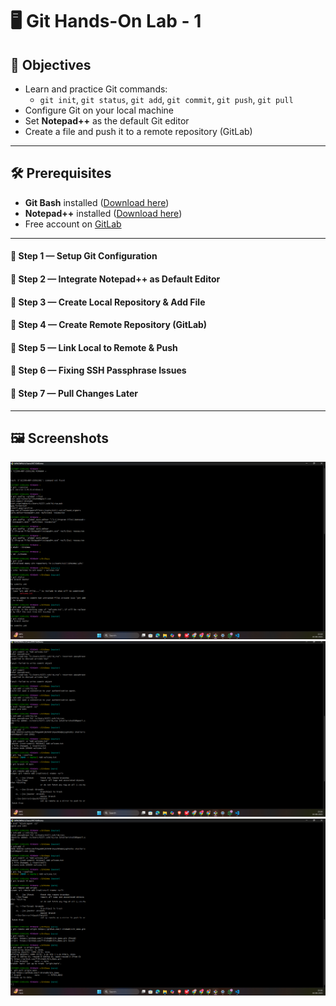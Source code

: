 # 🖥️ Git Hands-On Lab - 1

## 🎯 Objectives
- Learn and practice Git commands:
  - `git init`, `git status`, `git add`, `git commit`, `git push`, `git pull`
- Configure Git on your local machine
- Set **Notepad++** as the default Git editor
- Create a file and push it to a remote repository (GitLab)

---

## 🛠 Prerequisites
- **Git Bash** installed ([Download here](https://git-scm.com/downloads))
- **Notepad++** installed ([Download here](https://notepad-plus-plus.org/))
- Free account on [GitLab](https://gitlab.com)

---

#### 📌 Step 1 — Setup Git Configuration
#### 📌 Step 2 — Integrate Notepad++ as Default Editor
#### 📌 Step 3 — Create Local Repository & Add File
#### 📌 Step 4 — Create Remote Repository (GitLab)
#### 📌 Step 5 — Link Local to Remote & Push
#### 📌 Step 6 — Fixing SSH Passphrase Issues
#### 📌 Step 7 — Pull Changes Later
---

## 🖼️  Screenshots

![alt text](image.png)
![alt text](image-1.png)
![alt text](image-2.png)